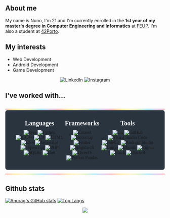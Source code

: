 ## **About me**


My name is Nuno, I'm 21 and I'm currently enrolled in the **1st year of my master's degree in Computer Engineering and Informatics** at [FEUP](https://sigarra.up.pt/feup/pt/web_page.inicial). I'm also a student at [42Porto](https://www.42porto.com/).

## **My interests**
- Web Development
- Android Development
- Game Development

<div align="center">
	<a href="https://www.linkedin.com/in/nuno-jesus-588027232/">
		<img src="https://img.shields.io/badge/-Visit my LinkedIn-2975FE?style=for-the-badge&logo=LinkedIn&logoColor=FFFFFF" alt="LinkedIn">
	</a>
	<a href="https://www.instagram.com/nunomiguel533/?style=for-the-badge&hl=pt">
		<img src="https://img.shields.io/badge/-Check my Instagram-FF628B?style=for-the-badge&logo=Instagram&logoColor=FFFFFF" alt="Instagram">
	</a>
</div>



## **I've worked with...**

<img src="rainbow_strip.png">

<div style="background-color:#29343F;padding:30px;border-radius:7px;display:flex;justify-contents:space-evenly;font-family:'Fira Code'" align=center>
	<div>
		<div style="font-size:20px;font-weight:bold;color:white;margin-bottom:10px;" align="center">Languages</div>
		<img src="https://img.shields.io/badge/-Java-DD7700?style=for-the-badge" alt="Java">
		<img src="https://img.shields.io/badge/-Python-blue?style=for-the-badge&logo=Python&logoColor=FFFFFF" alt="Python">
		<img src="https://img.shields.io/badge/-C/C++-00AAFF?style=for-the-badge&logo=C&logoColor=FFFFFF" alt="C/C++">
		<img src="https://img.shields.io/badge/-C%23-00AAFF?style=for-the-badge&logo=C Sharp&logoColor=FFFFFF" alt="C#">
		<img src="https://img.shields.io/badge/HTML-FF751B?style=for-the-badge&logo=HTML5&logoColor=FFFFFF" alt="HTML">
		<img src="https://img.shields.io/badge/CSS-00DDFF?style=for-the-badge&logo=CSS3&logoColor=FFFFFF" alt="CSS">
		<img src="https://img.shields.io/badge/Javascript-FFAB00?style=for-the-badge&logo=Javascript&logoColor=FFFFFF" alt="Javascript">
		<img src="https://img.shields.io/badge/Typescript-0088AA?style=for-the-badge&logo=TypeScript&logoColor=FFFFFF" alt="Typescript">
		<img src="https://img.shields.io/badge/PHP-AA77EE?style=for-the-badge&logo=PHP&logoColor=FFFFFF" alt="PHP">
		<img src="https://img.shields.io/badge/SQLite-orange?style=for-the-badge&logo=SQLite&logoColor=FFFFFF" alt="SQLite">
		<img src="https://img.shields.io/badge/Dart-00BB88?style=for-the-badge&logo=Dart&logoColor=FFFFFF" alt="Dart">
	</div>
	<div>
		<div style="font-size:20px;font-weight:bold;color:white;margin-bottom:10px;" align="center">Frameworks</div>
		<img src="https://img.shields.io/badge/Laravel-F85835?style=for-the-badge&logo=Laravel&logoColor=FFFFFF" alt="Laravel">
		<img src="https://img.shields.io/badge/Bootstrap-C635F8?style=for-the-badge&logo=Bootstrap&logoColor=FFFFFF" alt="Bootstrap">
		<img src="https://img.shields.io/badge/Flutter-00DDFF?style=for-the-badge&logo=Flutter&logoColor=FFFFFF" alt="Flutter">
		<img src="https://img.shields.io/badge/Angular-DD0000?style=for-the-badge&logo=Angular&logoColor=FFFFFF" alt="AngularJS">
		<img src="https://img.shields.io/badge/ThreeJS-FFFFFF?style=for-the-badge&logo=Three.js&logoColor=000000" alt="ThreeJS">
		<img src="https://img.shields.io/badge/pandas-150458?style=for-the-badge&logo=pandas&logoColor=FFFFFF" alt="Python Pandas">
	</div>
	<div>
		<div style="font-size:20px;font-weight:bold;color:white;margin-bottom:10px;" align="center">Tools</div>
		<img src="https://img.shields.io/badge/Git-FF5500?style=for-the-badge&logo=Git&logoColor=FFFFFF" alt="Git">
		<img src="https://img.shields.io/badge/GitHub-000000?style=for-the-badge&logo=GitHub&logoColor=FFFFFF" alt="GitHub">
		<img src="https://img.shields.io/badge/Visual Studio Code-5555FF?style=for-the-badge&logo=Visual Studio Code&logoColor=FFFFFF" alt="Visual Studio Code">
		<img src="https://img.shields.io/badge/IntelliJ-DD1100?style=for-the-badge&logo=IntelliJ IDEA&logoColor=FFFFFF" alt="IntelliJ">
		<img src="https://img.shields.io/badge/Android Studio-00BB77?style=for-the-badge&logo=Android Studio&logoColor=FFFFFF" alt="Android Studio">
		<img src="https://img.shields.io/badge/Unity-4B4B4B?style=for-the-badge&logo=Unity&logoColor=FFFFFF" alt="Unity">
		<img src="https://img.shields.io/badge/Ubuntu-orange?style=for-the-badge&logo=Ubuntu&logoColor=FFFFFF" alt="Ubuntu">
		<img src="https://img.shields.io/badge/Figma-purple?style=for-the-badge&logo=Figma&logoColor=FFFFFF" alt="Figma">
		<img src="https://img.shields.io/badge/Slack-74D126?style=for-the-badge&logo=Slack&logoColor=FFFFFF" alt="Slack">
		<img src="https://img.shields.io/badge/Discord-5053FF?style=for-the-badge&logo=Discord&logoColor=FFFFFF" alt="Discord">
	</div>
</div>

<!-- <img src="https://img.shields.io/badge/-Assembly-lightgrey?style=for-the-badge&logo=AssemblyScript&logoColor=FFFFFF" alt="Assembly">
<img src="https://img.shields.io/badge/Prolog-AADD?style=for-the-badge" alt="Prolog">
<img src="https://img.shields.io/badge/Haskell-AA00DD?style=for-the-badge&logo=Haskell&logoColor=FFFFFF" alt="Haskell"> -->


<img src="rainbow_strip.png">

## **Github stats**
[![Anurag's GitHub stats](https://github-readme-stats.vercel.app/api?style=for-the-badge&username=Nuno-Jesus&count_private=true&show_icons=true&theme=transparent&hide_border=true&text_color=FFFFFF)](https://github.com/anuraghazra/github-readme-stats)
[![Top Langs](https://github-readme-stats.vercel.app/api/top-langs/?style=for-the-badge&username=Nuno-Jesus&layout=compact&theme=transparent&hide_border=true&text_color=FFFFFF)](https://github.com/anuraghazra/github-readme-stats)

<div align=center>
	</a>
	  <img src="https://komarev.com/ghpvc/?username=Nuno-Jesus&style=for-the-badge&color=red"></a>
	</a>
</div>
